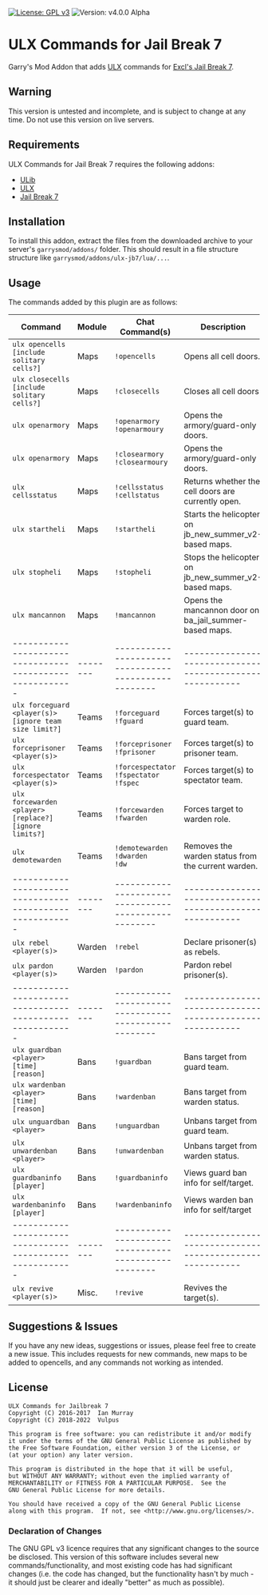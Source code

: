 [![License: GPL v3](https://img.shields.io/badge/License-GPLv3-blue.svg)](https://www.gnu.org/licenses/gpl-3.0) ![Version: v4.0.0 Alpha](https://img.shields.io/badge/version-v4.0.0%20alpha-red)


# ULX Commands for Jail Break 7
Garry's Mod Addon that adds [ULX](https://github.com/TeamUlysses/ulx) commands for [Excl's Jail Break 7](https://github.com/kurt-stolle/jailbreak).

## Warning
This version is untested and incomplete, and is subject to change at any time. Do not use this version on live servers.

## Requirements
ULX Commands for Jail Break 7 requires the following addons:

* [ULib](https://github.com/TeamUlysses/ulib)
* [ULX](https://github.com/TeamUlysses/ulx)
* [Jail Break 7](https://github.com/kurt-stolle/jailbreak)

## Installation
To install this addon, extract the files from the downloaded archive to your server's `garrysmod/addons/` folder.
This should result in a file structure structure like `garrysmod/addons/ulx-jb7/lua/...`.

## Usage
The commands added by this plugin are as follows:

| Command                                                | Module | Chat Command(s)                                    | Description                                            |
| ------------------------------------------------------ | ------ | -------------------------------------------------- | ------------------------------------------------------ |
| `ulx opencells [include solitary cells?]`              | Maps   | `!opencells`                                       | Opens all cell doors.                                  |
| `ulx closecells [include solitary cells?]`             | Maps   | `!closecells`                                      | Closes all cell doors.                                 |
| `ulx openarmory`                                       | Maps   | `!openarmory` <br> `!openarmoury`                  | Opens the armory/guard-only doors.                     |
| `ulx openarmory`                                       | Maps   | `!closearmory` <br> `!closearmoury`                | Opens the armory/guard-only doors.                     |
| `ulx cellsstatus`                                      | Maps   | `!cellsstatus` <br> `!cellstatus`                  | Returns whether the cell doors are currently open.     |
| `ulx startheli`                                        | Maps   | `!startheli`                                       | Starts the helicopter on jb_new_summer_v2-based maps.  |
| `ulx stopheli`                                         | Maps   | `!stopheli`                                        | Stops the helicopter on jb_new_summer_v2-based maps.   |
| `ulx mancannon`                                        | Maps   | `!mancannon`                                       | Opens the mancannon door on ba_jail_summer-based maps. |
|--------------------------------------------------------|--------|----------------------------------------------------|--------------------------------------------------------|
| `ulx forceguard <player(s)> [ignore team size limit?]` | Teams  | `!forceguard` <br> `!fguard`                       | Forces target(s) to guard team.                        |
| `ulx forceprisoner <player(s)>`                        | Teams  | `!forceprisoner` <br> `!fprisoner`                 | Forces target(s) to prisoner team.                     |
| `ulx forcespectator <player(s)>`                       | Teams  | `!forcespectator` <br> `!fspectator` <br> `!fspec` | Forces target(s) to spectator team.                    |
| `ulx forcewarden <player> [replace?] [ignore limits?]` | Teams  | `!forcewarden` <br> `!fwarden`                     | Forces target to warden role.                          |
| `ulx demotewarden`                                     | Teams  | `!demotewarden` <br> `!dwarden` <br> `!dw`         | Removes the warden status from the current warden.     |
|--------------------------------------------------------|--------|----------------------------------------------------|--------------------------------------------------------|
| `ulx rebel <player(s)>`                                | Warden | `!rebel`                                           | Declare prisoner(s) as rebels.                         |
| `ulx pardon <player(s)>`                               | Warden | `!pardon`                                          | Pardon rebel prisoner(s).                              |
|--------------------------------------------------------|--------|----------------------------------------------------|--------------------------------------------------------|
| `ulx guardban <player> [time] [reason]`                | Bans   | `!guardban`                                        | Bans target from guard team.                           |
| `ulx wardenban <player> [time] [reason]`               | Bans   | `!wardenban`                                       | Bans target from warden status.                        |
| `ulx unguardban <player>`                              | Bans   | `!unguardban`                                      | Unbans target from guard team.                         |
| `ulx unwardenban <player>`                             | Bans   | `!unwardenban`                                     | Unbans target from warden status.                      |
| `ulx guardbaninfo [player]`                            | Bans   | `!guardbaninfo`                                    | Views guard ban info for self/target.                  |
| `ulx wardenbaninfo [player]`                           | Bans   | `!wardenbaninfo`                                   | Views warden ban info for self/target                  |
|--------------------------------------------------------|--------|----------------------------------------------------|--------------------------------------------------------|
| `ulx revive <player(s)>` 								 | Misc.  | `!revive`                                          | Revives the target(s).                                 |

## Suggestions & Issues
If you have any new ideas, suggestions or issues, please feel free to create a new issue.
This includes requests for new commands, new maps to be added to opencells, and any commands not working as intended.

## License
	ULX Commands for Jailbreak 7
	Copyright (C) 2016-2017  Ian Murray
	Copyright (C) 2018-2022  Vulpus

	This program is free software: you can redistribute it and/or modify
	it under the terms of the GNU General Public License as published by
	the Free Software Foundation, either version 3 of the License, or
	(at your option) any later version.

	This program is distributed in the hope that it will be useful,
	but WITHOUT ANY WARRANTY; without even the implied warranty of
	MERCHANTABILITY or FITNESS FOR A PARTICULAR PURPOSE.  See the
	GNU General Public License for more details.

	You should have received a copy of the GNU General Public License
	along with this program.  If not, see <http://www.gnu.org/licenses/>.

### Declaration of Changes
The GNU GPL v3 licence requires that any significant changes to the source be disclosed.
This version of this software includes several new commands/functionality, and most existing code has had significant changes (i.e. the code has changed, but the functionality hasn't by much - it should just be clearer and ideally "better" as much as possible).
